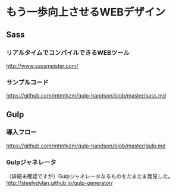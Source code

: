 # もう一歩向上させるWEBデザイン

## Sass
### リアルタイムでコンパイルできるWEBツール
http://www.sassmeister.com/

### サンプルコード
https://github.com/mtmtkzm/gulp-handson/blob/master/sass.md

## Gulp
### 導入フロー
https://github.com/mtmtkzm/gulp-handson/blob/master/gulp.md

### Gulpジャネレータ
（詳細未確認ですが）Gulpジャネレータなるものをたまたま発見した。
http://steelydylan.github.io/gulp-generator/
